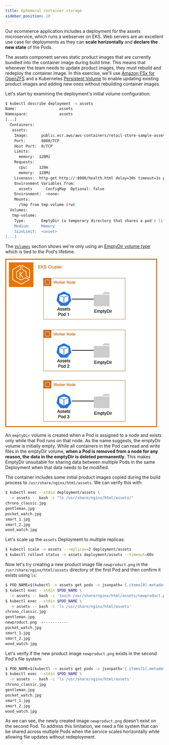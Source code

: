 ```yaml
---
title: Ephemeral container storage
sidebar_position: 10
---
```


Our ecommerce application includes a deployment for the assets microservice, which runs a webserver on EKS. Web servers are an excellent use case for deployments as they can **scale horizontally** and **declare the new state** of the Pods.

The assets component serves static product images that are currently bundled into the container image during build time. This means that whenever the team needs to update product images, they must rebuild and redeploy the container image. In this exercise, we'll use [Amazon FSx for OpenZFS](https://docs.aws.amazon.com/fsx/latest/OpenZFSGuide/what-is-fsx.html) and a Kubernetes [Persistent Volume](https://kubernetes.io/docs/concepts/storage/persistent-volumes/) to enable updating existing product images and adding new ones without rebuilding container images.

Let's start by examining the deployment's initial volume configuration:

```bash
$ kubectl describe deployment -n assets
Name:                   assets
Namespace:              assets
[...]
  Containers:
   assets:
    Image:      public.ecr.aws/aws-containers/retail-store-sample-assets:0.4.0
    Port:       8080/TCP
    Host Port:  0/TCP
    Limits:
      memory:  128Mi
    Requests:
      cpu:     128m
      memory:  128Mi
    Liveness:  http-get http://:8080/health.html delay=30s timeout=1s period=3s #success=1 #failure=3
    Environment Variables from:
      assets      ConfigMap  Optional: false
    Environment:  <none>
    Mounts:
      /tmp from tmp-volume (rw)
  Volumes:
   tmp-volume:
    Type:       EmptyDir (a temporary directory that shares a pod's lifetime)
    Medium:     Memory
    SizeLimit:  <unset>
[...]
```

The [`Volumes`](https://kubernetes.io/docs/concepts/storage/volumes/#emptydir-configuration-example) section shows we're only using an [EmptyDir volume type](https://kubernetes.io/docs/concepts/storage/volumes/#emptydir) which is tied to the Pod's lifetime.

![Assets with emptyDir](./assets/assets-emptydir.webp)

An `emptyDir` volume is created when a Pod is assigned to a node and exists only while that Pod runs on that node. As the name suggests, the emptyDir volume is initially empty. While all containers in the Pod can read and write files in the emptyDir volume, **when a Pod is removed from a node for any reason, the data in the emptyDir is deleted permanently.** This makes EmptyDir unsuitable for sharing data between multiple Pods in the same Deployment when that data needs to be modified.

The container includes some initial product images copied during the build process to `/usr/share/nginx/html/assets`. We can verify this with:

```bash
$ kubectl exec --stdin deployment/assets \
  -n assets -- bash -c "ls /usr/share/nginx/html/assets/"
chrono_classic.jpg
gentleman.jpg
pocket_watch.jpg
smart_1.jpg
smart_2.jpg
wood_watch.jpg
```

Let's scale up the `assets` Deployment to multiple replicas:

```bash
$ kubectl scale -n assets --replicas=2 deployment/assets
$ kubectl rollout status -n assets deployment/assets --timeout=60s
```

Now let's try creating a new product image file `newproduct.png` in the `/usr/share/nginx/html/assets` directory of the first Pod and then confirm it exists using `ls`:

```bash
$ POD_NAME=$(kubectl -n assets get pods -o jsonpath='{.items[0].metadata.name}')
$ kubectl exec --stdin $POD_NAME \
  -n assets -- bash -c 'touch /usr/share/nginx/html/assets/newproduct.png'
$ kubectl exec --stdin $POD_NAME \
  -n assets -- bash -c 'ls /usr/share/nginx/html/assets'
chrono_classic.jpg
gentleman.jpg
newproduct.png  <-----------
pocket_watch.jpg
smart_1.jpg
smart_2.jpg
wood_watch.jpg
```

Let's verify if the new product image `newproduct.png` exists in the second Pod's file system:

```bash
$ POD_NAME=$(kubectl -n assets get pods -o jsonpath='{.items[1].metadata.name}')
$ kubectl exec --stdin $POD_NAME \
  -n assets -- bash -c 'ls /usr/share/nginx/html/assets'
chrono_classic.jpg
gentleman.jpg
pocket_watch.jpg
smart_1.jpg
smart_2.jpg
wood_watch.jpg
```

As we can see, the newly created image `newproduct.png` doesn't exist on the second Pod. To address this limitation, we need a file system that can be shared across multiple Pods when the service scales horizontally while allowing file updates without redeployment.
